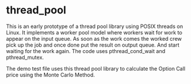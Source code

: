 thread_pool
===========

This is an early prototype of a thread pool library using POSIX threads on Linux.
It implements a worker pool model where workers wait for work to appear on the input queue. 
As soon as the work comes the worked crew pick up the job and once done put the result on output queue.
And start waiting for the work again.
The code uses pthread_cond_wait and pthread_mutex.

The demo test file uses this thread pool library to calculate the Option Call price using the Monte Carlo Method.
